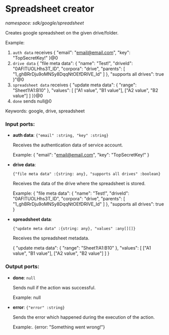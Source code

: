 # Spreadsheet creator

_namespace: sdk/google/spreadsheet_

Creates google spreadsheet on the given drive/folder.

Example:
1. `auth data` receives {
  "email": "email@email.com",
  "key": "TopSecretKey!"
}@0 
2. `drive data` {
  "file meta data": {
    "name": "Test!",
    "driveId": "0AFITUOLHhs3T_ID",
    "corpora": "drive",
    "parents": [
      "1_ghBRrDju9oMNSy8DqqNtOEfDRIVE_Id"
    ]
  },
  "supports all drives": true
}"@0
3. `spreadsheet data` receives {
  "update meta data": {
    "range": "Sheet1!A1:B10"
  },
  "values": [
    ["A1 value", "B1 value"],
    ["A2 value", "B2 value"]
  ]
}}@0 
4. `done` sends null@0 

Keywords: google, drive, spreadsheet

### Input ports:

* __auth data__: ` {"email" :string, "key" :string} `

    Receives the authentication data of service account.
    
    Example: 
    {
      "email": "email@email.com",
      "key": "TopSecretKey!"
    }


* __drive data__: 
    ```
    {"file meta data" :{string: any}, "supports all drives" :boolean}
    ```

    Receives the data of the drive where the spreadsheet is stored.
    
    
    Example:
    {
      "file meta data": {
        "name": "Test!",
        "driveId": "0AFITUOLHhs3T_ID",
        "corpora": "drive",
        "parents": [
          "1_ghBRrDju9oMNSy8DqqNtOEfDRIVE_Id"
        ]
      },
      "supports all drives": true
    }


* __spreadsheet data__: 
    ```
    {"update meta data" :{string: any}, "values" :any[][]}
    ```

    Receives the spreadsheet metadata.
    
    {
      "update meta data": {
        "range": "Sheet1!A1:B10"
      },
      "values": [
        ["A1 value", "B1 value"],
        ["A2 value", "B2 value"]
      ]
    }
    

### Output ports:

* __done__: ` null `

    Sends null if the action was successful.
    
    Example:
    null


* __error__: ` {"error" :string} `

    Sends the error which happened during the execution of the action.
    
    Example:.
    {error: "Something went wrong!"}

